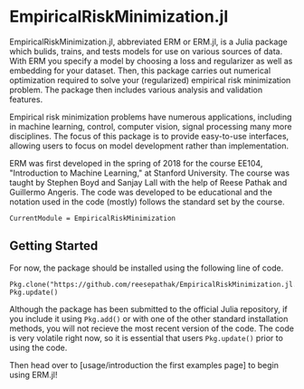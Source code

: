 # EmpiricalRiskMinimization.jl

EmpiricalRiskMinimization.jl, abbreviated ERM or ERM.jl,
is a Julia package which bulids, trains, and tests models for use on various sources of data.
With ERM you specify a model by choosing a loss and regularizer as well as embedding for your dataset.
Then, this package carries out numerical optimization 
required to solve your (regularized) empirical risk minimization problem. The package then includes various
analysis and validation features.

Empirical risk minimization problems have numerous applications, including in
machine learning, control, computer vision, signal processing 
many more disciplines. The focus of this package is to provide easy-to-use interfaces, allowing users to
focus on model development rather than implementation.

ERM was first developed in the spring of 2018 for the course EE104, "Introduction to Machine Learning,"
at Stanford University. The course was taught by Stephen Boyd and Sanjay Lall with the help of
Reese Pathak and Guillermo Angeris. The code was developed to be educational and the notation used in the code
(mostly) follows the standard set by the course.

```@meta
CurrentModule = EmpiricalRiskMinimization
```

## Getting Started

For now, the package should be installed using the following line of code.
```
Pkg.clone("https://github.com/reesepathak/EmpiricalRiskMinimization.jl.git")
Pkg.update()
```
Although the package has been submitted to the official Julia repository, if you include it using
`Pkg.add()` or with one of the other standard installation methods, you will not recieve the most
recent version of the code. The code is very volatile right now, so it is essential that users
`Pkg.update()` prior to using the code.

Then head over to [usage/introduction the first examples page] to begin using ERM.jl!